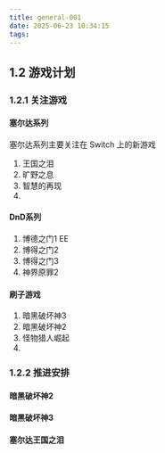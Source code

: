 ```yaml
---
title: general-001
date: 2025-06-23 10:34:15
tags:
---
```

## 1.2 游戏计划

### 1.2.1 关注游戏

#### 塞尔达系列

塞尔达系列主要关注在 Switch 上的新游戏

1. 王国之泪
2. 旷野之息
3. 智慧的再现
4. 
#### DnD系列

1. 博德之门1 EE
2. 博得之门2
3. 博得之门3
4. 神界原罪2

#### 刷子游戏

1. 暗黑破坏神3
2. 暗黑破坏神2
3. 怪物猎人崛起
4. 


### 1.2.2 推进安排

#### 暗黑破坏神2

#### 暗黑破坏神3

#### 塞尔达王国之泪

